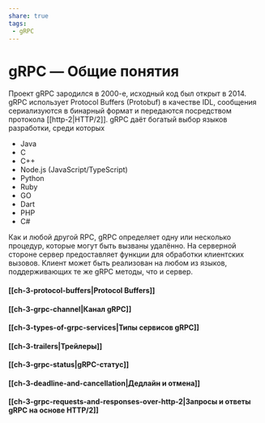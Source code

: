 ```yaml
---
share: true
tags:
 - gRPC
---
```

# gRPC — Общие понятия
Проект gRPC зародился в 2000-е, исходный код был открыт в 2014. gRPC использует Protocol Buffers (Protobuf) в качестве IDL, сообщения сериализуются в бинарный формат и передаются посредством протокола [[http-2|HTTP/2]]. gRPC даёт богатый выбор языков разработки, среди которых
- Java
- C
- C++
- Node.js (JavaScript/TypeScript)
- Python
- Ruby
- GO
- Dart
- PHP
- C\#

Как и любой другой RPC, gRPC определяет одну или несколько процедур, которые могут быть вызваны удалённо. На серверной стороне сервер предоставляет функции для обработки клиентских вызовов. Клиент может быть реализован на любом из языков, поддерживающих те же gRPC методы, что и сервер.
#### [[ch-3-protocol-buffers|Protocol Buffers]]
#### [[ch-3-grpc-channel|Канал gRPC]]
#### [[ch-3-types-of-grpc-services|Типы сервисов gRPC]]
#### [[ch-3-trailers|Трейлеры]]
#### [[ch-3-grpc-status|gRPC-статус]]
#### [[ch-3-deadline-and-cancellation|Дедлайн и отмена]]
#### [[ch-3-grpc-requests-and-responses-over-http-2|Запросы и ответы gRPC на основе HTTP/2]]
